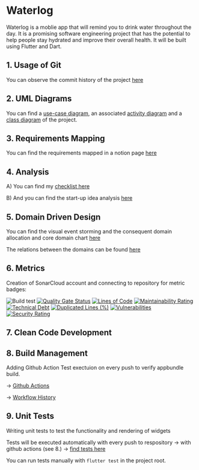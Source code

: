 # Waterlog

Waterlog is a moblie app that will remind you to drink water throughout the day. It is a promising software engineering project that has the potential to help people stay hydrated and improve their overall health. It will be built using Flutter and Dart.

## 1. Usage of Git

You can observe the commit history of the project [here](https://github.com/neddstarkk/Waterlog/commits/main)

## 2. UML Diagrams
You can find a [use-case diagram](https://github.com/neddstarkk/Waterlog/blob/main/UML/Goal-selection-use-case.png), an associated [activity diagram](https://github.com/neddstarkk/Waterlog/blob/main/UML/activity-diagram.png) and a [class diagram](https://github.com/neddstarkk/Waterlog/blob/main/UML/waterlog-class-diagram.svg) of the project.

## 3. Requirements Mapping

You can find the requirements mapped in a notion page [here](https://slow-rambutan-c40.notion.site/Product-Requirement-Document-PRD-ae399c2790a04a7ba0ed13a0fe954ab2?pvs=4)

## 4. Analysis
A) You can find my [checklist here](https://slow-rambutan-c40.notion.site/Part-A-My-own-checklist-39af2a74b6914f12b7318daea4843a9e?pvs=4)

B) And you can find the start-up idea analysis [here](https://slow-rambutan-c40.notion.site/Part-B-Start-up-Analysis-c3b1e8d3b98c4273885e5223a676493e?pvs=4)

## 5. Domain Driven Design
You can find the visual event storming and the consequent domain allocation and core domain chart [here](https://github.com/neddstarkk/Waterlog/blob/main/DDD.pdf)

The relations between the domains can be found [here](https://github.com/neddstarkk/Waterlog/blob/main/relational_diagram.svg)

## 6. Metrics

Creation of SonarCloud account and connecting to repository for metric badges:

![Build test](https://img.shields.io/github/actions/workflow/status/neddstarkk/Waterlog/.github%2Fworkflows%2Fandroid-release.yaml)
[![Quality Gate Status](https://sonarcloud.io/api/project_badges/measure?project=neddstarkk_Waterlog&metric=alert_status)](https://sonarcloud.io/summary/new_code?id=neddstarkk_Waterlog)
[![Lines of Code](https://sonarcloud.io/api/project_badges/measure?project=neddstarkk_Waterlog&metric=ncloc)](https://sonarcloud.io/summary/new_code?id=neddstarkk_Waterlog)
[![Maintainability Rating](https://sonarcloud.io/api/project_badges/measure?project=neddstarkk_Waterlog&metric=sqale_rating)](https://sonarcloud.io/summary/new_code?id=neddstarkk_Waterlog)
[![Technical Debt](https://sonarcloud.io/api/project_badges/measure?project=neddstarkk_Waterlog&metric=sqale_index)](https://sonarcloud.io/summary/new_code?id=neddstarkk_Waterlog)
[![Duplicated Lines (%)](https://sonarcloud.io/api/project_badges/measure?project=neddstarkk_Waterlog&metric=duplicated_lines_density)](https://sonarcloud.io/summary/new_code?id=neddstarkk_Waterlog)
[![Vulnerabilities](https://sonarcloud.io/api/project_badges/measure?project=neddstarkk_Waterlog&metric=vulnerabilities)](https://sonarcloud.io/summary/new_code?id=neddstarkk_Waterlog)
[![Security Rating](https://sonarcloud.io/api/project_badges/measure?project=neddstarkk_Waterlog&metric=security_rating)](https://sonarcloud.io/summary/new_code?id=neddstarkk_Waterlog)

## 7. Clean Code Development

## 8. Build Management

Adding Github Action Test exectuion on every push to verify appbundle build.

-> [Github Actions](https://github.com/neddstarkk/Waterlog/tree/main/.github/workflows)

-> [Workflow History](https://github.com/neddstarkk/Waterlog/actions)

## 9. Unit Tests
Writing unit tests to test the functionality and rendering of widgets

Tests will be executed automatically with every push to respository -> with github actions (see 8.) -> [find tests here](https://github.com/neddstarkk/Waterlog/blob/main/waterlog/test/widget_test.dart)

You can run tests manually with `flutter test` in the project root. 
